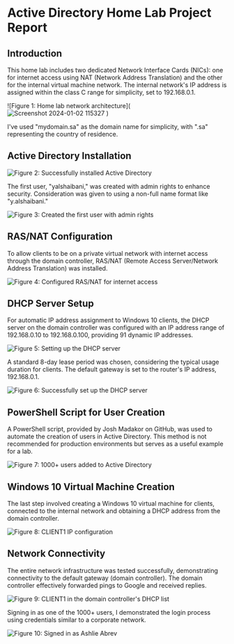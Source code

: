 # Active Directory Home Lab Project Report

## Introduction

This home lab includes two dedicated Network Interface Cards (NICs): one for internet access using NAT (Network Address Translation) and the other for the internal virtual machine network. The internal network's IP address is assigned within the class C range for simplicity, set to 192.168.0.1.

![Figure 1: Home lab network architecture](![Screenshot 2024-01-02 115327](https://github.com/Scarnex/active-directory-homelab/assets/79904643/632bf5e4-dca7-401e-a914-590288bd1ed2)
)

I've used "mydomain.sa" as the domain name for simplicity, with ".sa" representing the country of residence.

## Active Directory Installation

![Figure 2: Successfully installed Active Directory](link_to_image)

The first user, "yalshaibani," was created with admin rights to enhance security. Consideration was given to using a non-full name format like "y.alshaibani."

![Figure 3: Created the first user with admin rights](link_to_image)

## RAS/NAT Configuration

To allow clients to be on a private virtual network with internet access through the domain controller, RAS/NAT (Remote Access Server/Network Address Translation) was installed.

![Figure 4: Configured RAS/NAT for internet access](link_to_image)

## DHCP Server Setup

For automatic IP address assignment to Windows 10 clients, the DHCP server on the domain controller was configured with an IP address range of 192.168.0.10 to 192.168.0.100, providing 91 dynamic IP addresses.

![Figure 5: Setting up the DHCP server](link_to_image)

A standard 8-day lease period was chosen, considering the typical usage duration for clients. The default gateway is set to the router's IP address, 192.168.0.1.

![Figure 6: Successfully set up the DHCP server](link_to_image)

## PowerShell Script for User Creation

A PowerShell script, provided by Josh Madakor on GitHub, was used to automate the creation of users in Active Directory. This method is not recommended for production environments but serves as a useful example for a lab.

![Figure 7: 1000+ users added to Active Directory](link_to_image)

## Windows 10 Virtual Machine Creation

The last step involved creating a Windows 10 virtual machine for clients, connected to the internal network and obtaining a DHCP address from the domain controller.

![Figure 8: CLIENT1 IP configuration](link_to_image)

## Network Connectivity

The entire network infrastructure was tested successfully, demonstrating connectivity to the default gateway (domain controller). The domain controller effectively forwarded pings to Google and received replies.

![Figure 9: CLIENT1 in the domain controller's DHCP list](link_to_image)

Signing in as one of the 1000+ users, I demonstrated the login process using credentials similar to a corporate network.

![Figure 10: Signed in as Ashlie Abrev](link_to_image)
